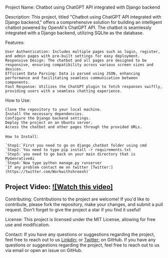 Project Name: Chatbot using ChatGPT API integrated with Django backend

Description:
This project, titled "Chatbot using ChatGPT API integrated with Django backend," offers a comprehensive solution for building an intelligent chatbot powered by OpenAI's ChatGPT API. The chatbot is seamlessly integrated with a Django backend, utilizing SQLite as the database.

Features:

    User Authentication: Includes multiple pages such as login, register, and admin pages with pre-built settings for easy deployment.
    Responsive Design: The chatbot and all pages are designed to be responsive, ensuring compatibility across various screen sizes and devices.
    Efficient Data Parsing: Data is parsed using JSON, enhancing performance and facilitating seamless communication between components.
    Fast Response: Utilizes the ChatGPT plugin to fetch responses swiftly, providing users with a seamless chatting experience.

How to Use:

    Clone the repository to your local machine.
    Install the necessary dependencies.
    Configure the Django backend settings.
    Deploy the project on an Ubuntu server.
    Access the chatbot and other pages through the provided URLs.
    

`How to Install`:

    `Step1:`First you need to go on django_chatbot folder using cmd
    `Step2:`You need to type pip install -r requirements.txt
    `Step3:`you need to go back on your main directory that is MyGenrativeAi
    `Step4:`Now type python manage.py runserver
    `If any problem contact me on twitter [Twitter:](https://twitter.com/Workwithshreesh)`

   ## Project Video: [![Watch this video]](https://www.linkedin.com/posts/workwithshreesh_ai-djangodeveloper-pythondeveloper-activity-7172300498815905792-850t?utm_source=share&utm_medium=member_desktop)

Contributing:
Contributions to the project are welcome! If you'd like to contribute, please fork the repository, make your changes, and submit a pull request. Don't forget to give the project a star if you find it useful!

License:
This project is licensed under the MIT License, allowing for free use and modification.

Contact:
If you have any questions or suggestions regarding the project, feel free to reach out to us [Linkdin:](https://www.linkedin.com/in/workwithshreesh/) or [Twitter:](https://twitter.com/Workwithshreesh) on GitHub.
If you have any questions or suggestions regarding the project, feel free to reach out to us via email or open an issue on GitHub.
